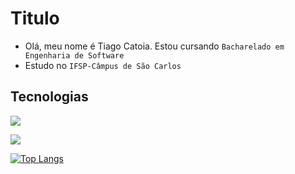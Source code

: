 # Titulo
- Olá, meu nome é Tiago Catoia. Estou cursando `Bacharelado em Engenharia de Software`
- Estudo no `IFSP-Câmpus de São Carlos`

## Tecnologias
![](https://img.shields.io/badge/Python-3776AB?style=for-the-badge&logo=python&logoColor=white)

[![](https://github-readme-stats.vercel.app/api?username=TiagoCatoia)](https://github.com/anuraghazra/github-readme-stats)

[![Top Langs](https://github-readme-stats.vercel.app/api/top-langs/?username=TiagoCatoia&layout=compact)](https://github.com/anuraghazra/github-readme-stats)
